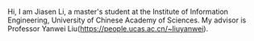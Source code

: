 Hi, I am Jiasen Li, a master's student at the Institute of Information Engineering, University of Chinese Academy of Sciences. My advisor is Professor Yanwei Liu(https://people.ucas.ac.cn/~liuyanwei).
